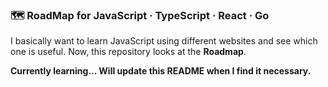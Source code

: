 ### 🗺️ RoadMap for JavaScript · TypeScript · React · Go
I basically want to learn JavaScript using different websites and see which one is useful. Now, this repository looks at the <strong>Roadmap</strong>.

<strong>Currently learning... Will update this README when I find it necessary.</strong>
